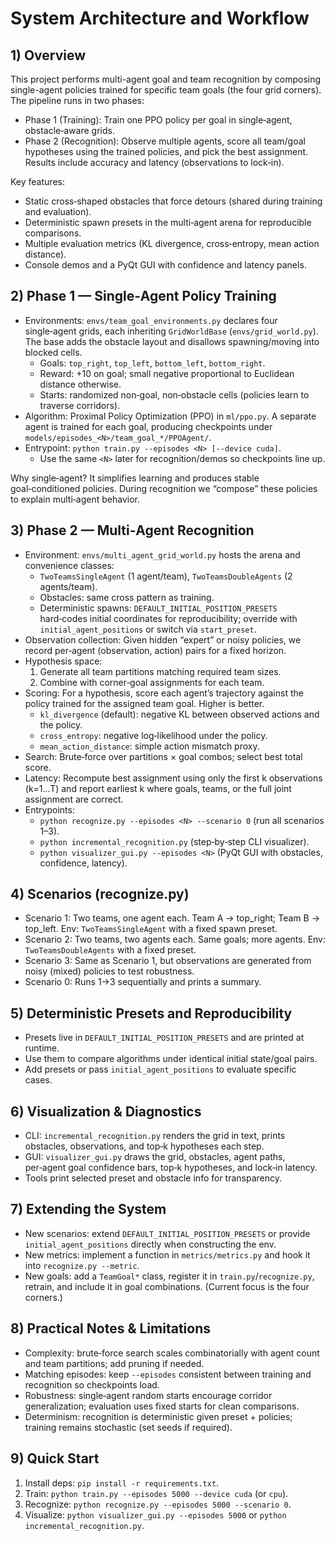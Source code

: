 # System Architecture and Workflow

## 1) Overview
This project performs multi-agent goal and team recognition by composing single-agent policies trained for specific team goals (the four grid corners). The pipeline runs in two phases:
- Phase 1 (Training): Train one PPO policy per goal in single‑agent, obstacle‑aware grids.
- Phase 2 (Recognition): Observe multiple agents, score all team/goal hypotheses using the trained policies, and pick the best assignment. Results include accuracy and latency (observations to lock‑in).

Key features:
- Static cross‑shaped obstacles that force detours (shared during training and evaluation).
- Deterministic spawn presets in the multi‑agent arena for reproducible comparisons.
- Multiple evaluation metrics (KL divergence, cross‑entropy, mean action distance).
- Console demos and a PyQt GUI with confidence and latency panels.

## 2) Phase 1 — Single‑Agent Policy Training
- Environments: `envs/team_goal_environments.py` declares four single‑agent grids, each inheriting `GridWorldBase` (`envs/grid_world.py`). The base adds the obstacle layout and disallows spawning/moving into blocked cells.
  - Goals: `top_right`, `top_left`, `bottom_left`, `bottom_right`.
  - Reward: +10 on goal; small negative proportional to Euclidean distance otherwise.
  - Starts: randomized non‑goal, non‑obstacle cells (policies learn to traverse corridors).
- Algorithm: Proximal Policy Optimization (PPO) in `ml/ppo.py`. A separate agent is trained for each goal, producing checkpoints under `models/episodes_<N>/team_goal_*/PPOAgent/`.
- Entrypoint: `python train.py --episodes <N> [--device cuda]`.
  - Use the same `<N>` later for recognition/demos so checkpoints line up.

Why single‑agent? It simplifies learning and produces stable goal‑conditioned policies. During recognition we “compose” these policies to explain multi‑agent behavior.

## 3) Phase 2 — Multi‑Agent Recognition
- Environment: `envs/multi_agent_grid_world.py` hosts the arena and convenience classes:
  - `TwoTeamsSingleAgent` (1 agent/team), `TwoTeamsDoubleAgents` (2 agents/team).
  - Obstacles: same cross pattern as training.
  - Deterministic spawns: `DEFAULT_INITIAL_POSITION_PRESETS` hard‑codes initial coordinates for reproducibility; override with `initial_agent_positions` or switch via `start_preset`.
- Observation collection: Given hidden “expert” or noisy policies, we record per‑agent (observation, action) pairs for a fixed horizon.
- Hypothesis space:
  1) Generate all team partitions matching required team sizes.
  2) Combine with corner‑goal assignments for each team.
- Scoring: For a hypothesis, score each agent’s trajectory against the policy trained for the assigned team goal. Higher is better.
  - `kl_divergence` (default): negative KL between observed actions and the policy.
  - `cross_entropy`: negative log‑likelihood under the policy.
  - `mean_action_distance`: simple action mismatch proxy.
- Search: Brute‑force over partitions × goal combos; select best total score.
- Latency: Recompute best assignment using only the first k observations (k=1…T) and report earliest k where goals, teams, or the full joint assignment are correct.
- Entrypoints:
  - `python recognize.py --episodes <N> --scenario 0` (run all scenarios 1–3).
  - `python incremental_recognition.py` (step‑by‑step CLI visualizer).
  - `python visualizer_gui.py --episodes <N>` (PyQt GUI with obstacles, confidence, latency).

## 4) Scenarios (recognize.py)
- Scenario 1: Two teams, one agent each. Team A → top_right; Team B → top_left. Env: `TwoTeamsSingleAgent` with a fixed spawn preset.
- Scenario 2: Two teams, two agents each. Same goals; more agents. Env: `TwoTeamsDoubleAgents` with a fixed preset.
- Scenario 3: Same as Scenario 1, but observations are generated from noisy (mixed) policies to test robustness.
- Scenario 0: Runs 1→3 sequentially and prints a summary.

## 5) Deterministic Presets and Reproducibility
- Presets live in `DEFAULT_INITIAL_POSITION_PRESETS` and are printed at runtime.
- Use them to compare algorithms under identical initial state/goal pairs.
- Add presets or pass `initial_agent_positions` to evaluate specific cases.

## 6) Visualization & Diagnostics
- CLI: `incremental_recognition.py` renders the grid in text, prints obstacles, observations, and top‑k hypotheses each step.
- GUI: `visualizer_gui.py` draws the grid, obstacles, agent paths, per‑agent goal confidence bars, top‑k hypotheses, and lock‑in latency.
- Tools print selected preset and obstacle info for transparency.

## 7) Extending the System
- New scenarios: extend `DEFAULT_INITIAL_POSITION_PRESETS` or provide `initial_agent_positions` directly when constructing the env.
- New metrics: implement a function in `metrics/metrics.py` and hook it into `recognize.py --metric`.
- New goals: add a `TeamGoal*` class, register it in `train.py`/`recognize.py`, retrain, and include it in goal combinations. (Current focus is the four corners.)

## 8) Practical Notes & Limitations
- Complexity: brute‑force search scales combinatorially with agent count and team partitions; add pruning if needed.
- Matching episodes: keep `--episodes` consistent between training and recognition so checkpoints load.
- Robustness: single‑agent random starts encourage corridor generalization; evaluation uses fixed starts for clean comparisons.
- Determinism: recognition is deterministic given preset + policies; training remains stochastic (set seeds if required).

## 9) Quick Start
1) Install deps: `pip install -r requirements.txt`.
2) Train: `python train.py --episodes 5000 --device cuda` (or `cpu`).
3) Recognize: `python recognize.py --episodes 5000 --scenario 0`.
4) Visualize: `python visualizer_gui.py --episodes 5000` or `python incremental_recognition.py`.
